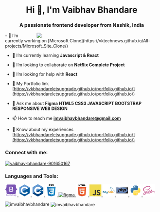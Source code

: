 <h1 align="center">Hi 👋, I'm Vaibhav Bhandare</h1>
<h3 align="center">A passionate frontend developer from Nashik, India</h3>
<img align="right" width="400" src="https://www.google.com/url?sa=i&url=https%3A%2F%2Fgithub.com%2Frudrabarad%2FGifs&psig=AOvVaw0w_mAmDbqGQ2PInh4tvT_I&ust=1668736479973000&source=images&cd=vfe&ved=0CBAQjRxqFwoTCMjg_PqNtPsCFQAAAAAdAAAAABAE">
- 🔭 I’m currently working on [Microsoft Clone](https://vktechnews.github.io/All-projects/Microsoft_Site_Clone/)

- 🌱 I’m currently learning **Javascript & React**

- 👯 I’m looking to collaborate on **Netflix Complete Project**

- 🤝 I’m looking for help with **React**

- 📝 My Portfolio link [https://vkbhandareletsupgrade.github.io/portfolio.github.io/](https://vkbhandareletsupgrade.github.io/portfolio.github.io/)

- 💬 Ask me about **Figma HTML5 CSS3 JAVASCRIPT BOOTSTRAP RESPONSIVE WEB DESIGN**

- 📫 How to reach me **imvaibhavbhandare@gmail.com**

- 📄 Know about my experiences [https://vkbhandareletsupgrade.github.io/portfolio.github.io/](https://vkbhandareletsupgrade.github.io/portfolio.github.io/)

<h3 align="left">Connect with me:</h3>
<p align="left">
<a href="https://linkedin.com/in/vaibhav-bhandare-901650167" target="blank"><img align="center" src="https://raw.githubusercontent.com/rahuldkjain/github-profile-readme-generator/master/src/images/icons/Social/linked-in-alt.svg" alt="vaibhav-bhandare-901650167" height="30" width="40" /></a>
</p>

<h3 align="left">Languages and Tools:</h3>
<p align="left"> <a href="https://getbootstrap.com" target="_blank" rel="noreferrer"> <img src="https://raw.githubusercontent.com/devicons/devicon/master/icons/bootstrap/bootstrap-plain-wordmark.svg" alt="bootstrap" width="40" height="40"/> </a> <a href="https://www.cprogramming.com/" target="_blank" rel="noreferrer"> <img src="https://raw.githubusercontent.com/devicons/devicon/master/icons/c/c-original.svg" alt="c" width="40" height="40"/> </a> <a href="https://www.w3schools.com/cpp/" target="_blank" rel="noreferrer"> <img src="https://raw.githubusercontent.com/devicons/devicon/master/icons/cplusplus/cplusplus-original.svg" alt="cplusplus" width="40" height="40"/> </a> <a href="https://www.w3schools.com/css/" target="_blank" rel="noreferrer"> <img src="https://raw.githubusercontent.com/devicons/devicon/master/icons/css3/css3-original-wordmark.svg" alt="css3" width="40" height="40"/> </a> <a href="https://www.figma.com/" target="_blank" rel="noreferrer"> <img src="https://www.vectorlogo.zone/logos/figma/figma-icon.svg" alt="figma" width="40" height="40"/> </a> <a href="https://www.w3.org/html/" target="_blank" rel="noreferrer"> <img src="https://raw.githubusercontent.com/devicons/devicon/master/icons/html5/html5-original-wordmark.svg" alt="html5" width="40" height="40"/> </a> <a href="https://developer.mozilla.org/en-US/docs/Web/JavaScript" target="_blank" rel="noreferrer"> <img src="https://raw.githubusercontent.com/devicons/devicon/master/icons/javascript/javascript-original.svg" alt="javascript" width="40" height="40"/> </a> <a href="https://www.mysql.com/" target="_blank" rel="noreferrer"> <img src="https://raw.githubusercontent.com/devicons/devicon/master/icons/mysql/mysql-original-wordmark.svg" alt="mysql" width="40" height="40"/> </a> <a href="https://www.php.net" target="_blank" rel="noreferrer"> <img src="https://raw.githubusercontent.com/devicons/devicon/master/icons/php/php-original.svg" alt="php" width="40" height="40"/> </a> <a href="https://www.python.org" target="_blank" rel="noreferrer"> <img src="https://raw.githubusercontent.com/devicons/devicon/master/icons/python/python-original.svg" alt="python" width="40" height="40"/> </a> <a href="https://sass-lang.com" target="_blank" rel="noreferrer"> <img src="https://raw.githubusercontent.com/devicons/devicon/master/icons/sass/sass-original.svg" alt="sass" width="40" height="40"/> </a> </p>

<p><img align="left" src="https://github-readme-stats.vercel.app/api/top-langs?username=imvaibhavbhandare&show_icons=true&locale=en&layout=compact" alt="imvaibhavbhandare" /></p>

<p>&nbsp;<img align="center" src="https://github-readme-stats.vercel.app/api?username=imvaibhavbhandare&show_icons=true&locale=en" alt="imvaibhavbhandare" /></p>






